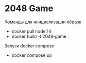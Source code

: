 # 2048 Game

Команды для инициализации образа
- docker pull node:14
- docker build -t 2048-game .

Запуск docker compose 
- docker compose up
